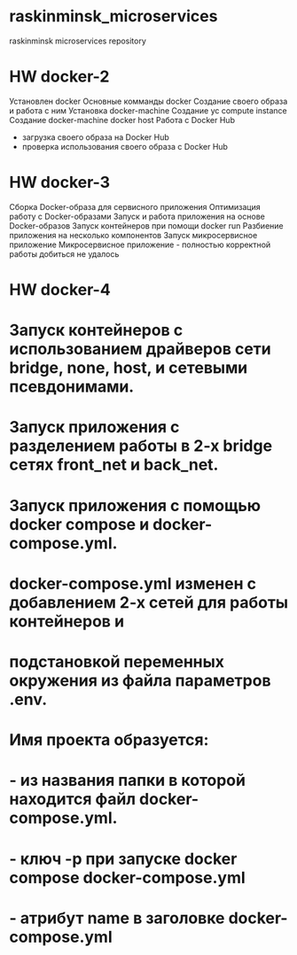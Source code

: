 # raskinminsk_microservices
raskinminsk microservices repository

# HW docker-2
Установлен docker
Основные комманды docker
Создание своего образа и работа с ним
Установка docker-machine
Создание yc compute instance
Создание docker-machine docker host
Работа с Docker Hub
- загрузка своего образа на Docker Hub
- проверка использования своего образа с Docker Hub

# HW docker-3
Сборка Docker-образа для сервисного приложения
Оптимизация работу с Docker-образами
Запуск и работа приложения на основе Docker-образов
Запуск контейнеров при помощи docker run
Разбиение приложения на несколько компонентов
Запуск микросервисное приложение
Микросервисное приложение - полностью корректной работы добиться не удалось

# HW docker-4
# Запуск контейнеров с использованием драйверов сети bridge, none, host, и сетевыми псевдонимами.
# Запуск приложения с разделением работы в 2-х bridge сетях front_net и back_net.
# Запуск приложения с помощью docker compose и docker-compose.yml.
# docker-compose.yml изменен с добавлением 2-х сетей для работы контейнеров и
# подстановкой  переменных окружения из файла параметров .env.
# Имя проекта образуется:
# - из названия папки в которой находится файл docker-compose.yml.
# - ключ -p при запуске docker compose docker-compose.yml
# - атрибут name в заголовке docker-compose.yml
